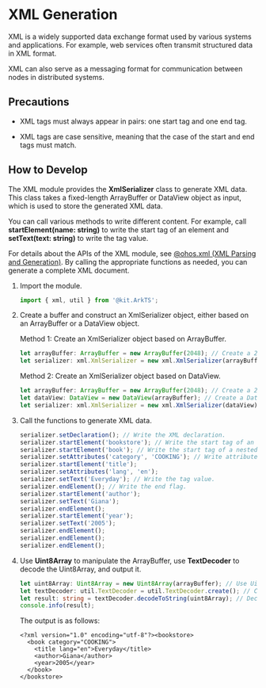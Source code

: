 # XML Generation


XML is a widely supported data exchange format used by various systems and applications. For example, web services often transmit structured data in XML format.


XML can also serve as a messaging format for communication between nodes in distributed systems.


## Precautions

- XML tags must always appear in pairs: one start tag and one end tag.

- XML tags are case sensitive, meaning that the case of the start and end tags must match.


## How to Develop

The XML module provides the **XmlSerializer** class to generate XML data. This class takes a fixed-length ArrayBuffer or DataView object as input, which is used to store the generated XML data.

You can call various methods to write different content. For example, call **startElement(name: string)** to write the start tag of an element and **setText(text: string)** to write the tag value.

For details about the APIs of the XML module, see [@ohos.xml (XML Parsing and Generation)](../reference/apis-arkts/js-apis-xml.md). By calling the appropriate functions as needed, you can generate a complete XML document.

1. Import the module.

   ```ts
   import { xml, util } from '@kit.ArkTS';
   ```

2. Create a buffer and construct an XmlSerializer object, either based on an ArrayBuffer or a DataView object.

   Method 1: Create an XmlSerializer object based on ArrayBuffer.

   ```ts
   let arrayBuffer: ArrayBuffer = new ArrayBuffer(2048); // Create a 2048-byte ArrayBuffer.
   let serializer: xml.XmlSerializer = new xml.XmlSerializer(arrayBuffer); // Create an XmlSerializer object based on the ArrayBuffer.
   ```

   Method 2: Create an XmlSerializer object based on DataView.

   ```ts
   let arrayBuffer: ArrayBuffer = new ArrayBuffer(2048); // Create a 2048-byte ArrayBuffer.
   let dataView: DataView = new DataView(arrayBuffer); // Create a DataView.
   let serializer: xml.XmlSerializer = new xml.XmlSerializer(dataView); // Create an XmlSerializer object based on the object of the DataView type.
   ```

3. Call the functions to generate XML data.

   ```ts
   serializer.setDeclaration(); // Write the XML declaration.
   serializer.startElement('bookstore'); // Write the start tag of an element.
   serializer.startElement('book'); // Write the start tag of a nested element.
   serializer.setAttributes('category', 'COOKING'); // Write attributes and attribute values.
   serializer.startElement('title');
   serializer.setAttributes('lang', 'en');
   serializer.setText('Everyday'); // Write the tag value.
   serializer.endElement(); // Write the end flag.
   serializer.startElement('author');
   serializer.setText('Giana');
   serializer.endElement();
   serializer.startElement('year');
   serializer.setText('2005');
   serializer.endElement();
   serializer.endElement();
   serializer.endElement();
   ```

4. Use **Uint8Array** to manipulate the ArrayBuffer, use **TextDecoder** to decode the Uint8Array, and output it.

   ```ts
   let uint8Array: Uint8Array = new Uint8Array(arrayBuffer); // Use Uint8Array to read data from the ArrayBuffer.
   let textDecoder: util.TextDecoder = util.TextDecoder.create(); // Call the TextDecoder class of the util module.
   let result: string = textDecoder.decodeToString(uint8Array); // Decode the Uint8Array.
   console.info(result);
   ```

   The output is as follows:

   ```
   <?xml version="1.0" encoding="utf-8"?><bookstore>
     <book category="COOKING">
       <title lang="en">Everyday</title>
       <author>Giana</author>
       <year>2005</year>
     </book>
   </bookstore>
   ```
